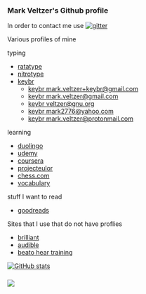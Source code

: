 ### Mark Veltzer's Github profile

In order to contact me use [![gitter](https://badges.gitter.im/Join%20Chat.svg)](https://gitter.im/veltzer/mark.veltzer)

Various profiles of mine

typing
* [ratatype](https://www.ratatype.com/u4784203)
* [nitrotype](https://www.nitrotype.com/racer/veltzer)
* [keybr](https://www.keybr.com)
    * [keybr mark.veltzer+keybr@gmail.com](https://www.keybr.com/profile/t1z6z7j)
    * [keybr mark.veltzer@gmail.com](https://www.keybr.com/profile/01l958g)
    * [keybr veltzer@gnu.org](https://www.keybr.com/profile/m4dnhap)
    * [keybr mark2776@yahoo.com](https://www.keybr.com/profile/65vu5dy)
    * [keybr mark.veltzer@protonmail.com](https://www.keybr.com/profile/5508u71)

learning
* [duolingo](https://www.duolingo.com/profile/mark.veltzer)
* [udemy](https://www.udemy.com/user/mark-veltzer)
* [coursera](https://www.coursera.org/learner/mark-veltzer)
* [projecteulor](https://projecteuler.net/profile/veltzer.png)
* [chess.com](https://www.chess.com/member/mark_veltzer)
* [vocabulary](https://www.vocabulary.com/profiles/A1UMEJ6T7U94SH)

stuff I want to read
* [goodreads](https://www.goodreads.com/user/show/34371877-mark-veltzer)

Sites that I use that do not have proflies
* [brilliant](https://brilliant.org)
* [audible](https://www.audible.com)
* [beato hear training](https://app.beatoeartraining.com)

[![GitHub stats](https://github-readme-stats.vercel.app/api?username=veltzer)](https://github.com/anuraghazra/github-readme-stats)

### ![](https://komarev.com/ghpvc/?username=veltzer)
